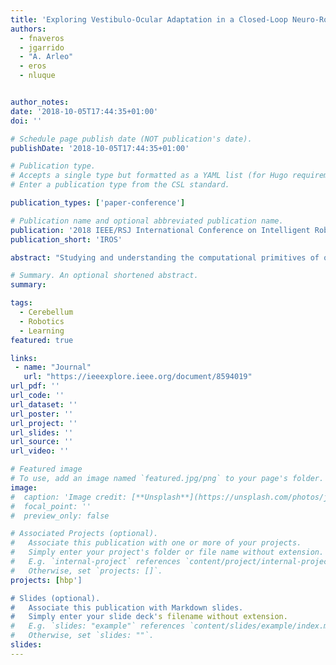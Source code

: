 ```yaml
---
title: 'Exploring Vestibulo-Ocular Adaptation in a Closed-Loop Neuro-Robotic Experiment Using STDP. A Simulation Study'
authors:
  - fnaveros
  - jgarrido
  - "A. Arleo"
  - eros
  - nluque


author_notes:
date: '2018-10-05T17:44:35+01:00'
doi: ''

# Schedule page publish date (NOT publication's date).
publishDate: '2018-10-05T17:44:35+01:00'

# Publication type.
# Accepts a single type but formatted as a YAML list (for Hugo requirements).
# Enter a publication type from the CSL standard.

publication_types: ['paper-conference']

# Publication name and optional abbreviated publication name.
publication: '2018 IEEE/RSJ International Conference on Intelligent Robots and System'
publication_short: 'IROS'

abstract: "Studying and understanding the computational primitives of our neural system requires for a diverse and complementary set of techniques. In this work, we use the Neuro-robotic Platform (NRP)to evaluate the vestibulo ocular cerebellar adaptatIon (Vestibulo-ocular reflex, VOR)mediated by two STDP mechanisms located at the cerebellar molecular layer and the vestibular nuclei respectively. This simulation study adopts an experimental setup (rotatory VOR)widely used by neuroscientists to better understand the contribution of certain specific cerebellar properties (i.e. distributed STDP, neural properties, coding cerebellar topology, etc.)to r-VOR adaptation. The work proposes and describes an embodiment solution for which we endow a simulated humanoid robot (iCub)with a spiking cerebellar model by means of the NRP, and we face the humanoid to an r-VOR task. The results validate the adaptive capabilities of the spiking cerebellar model (with STDP)in a perception-action closed-loop (r- VOR)causing the simulated iCub robot to mimic a human behavior."

# Summary. An optional shortened abstract.
summary:

tags:
  - Cerebellum
  - Robotics
  - Learning
featured: true

links:
 - name: "Journal"
   url: "https://ieeexplore.ieee.org/document/8594019"
url_pdf: ''
url_code: ''
url_dataset: ''
url_poster: ''
url_project: ''
url_slides: ''
url_source: ''
url_video: ''

# Featured image
# To use, add an image named `featured.jpg/png` to your page's folder.
image:
#  caption: 'Image credit: [**Unsplash**](https://unsplash.com/photos/jdD8gXaTZsc)'
#  focal_point: ''
#  preview_only: false

# Associated Projects (optional).
#   Associate this publication with one or more of your projects.
#   Simply enter your project's folder or file name without extension.
#   E.g. `internal-project` references `content/project/internal-project/index.md`.
#   Otherwise, set `projects: []`.
projects: [hbp']

# Slides (optional).
#   Associate this publication with Markdown slides.
#   Simply enter your slide deck's filename without extension.
#   E.g. `slides: "example"` references `content/slides/example/index.md`.
#   Otherwise, set `slides: ""`.
slides:
---
```

